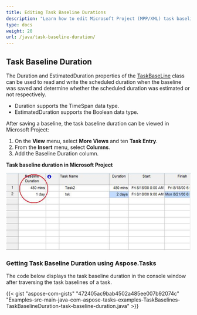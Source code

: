 ```yaml
---
title: Editing Task Baseline Durations
description: "Learn how to edit Microsoft Project (MPP/XML) task baseline durations using Aspose.Tasks for Java."
type: docs
weight: 20
url: /java/task-baseline-duration/
---
```


## **Task Baseline Duration**
The Duration and EstimatedDuration properties of the [TaskBaseLine](https://reference.aspose.com/tasks/java/com.aspose.tasks/TaskBaseLine) class can be used to read and write the scheduled duration when the baseline was saved and determine whether the scheduled duration was estimated or not respectively.

- Duration supports the TimeSpan data type.
- EstimatedDuration supports the Boolean data type.

After saving a baseline, the task baseline duration can be viewed in Microsoft Project:

1. On the **View** menu, select **More Views** and ten **Task Entry**.
2. From the **Insert** menu, select **Columns**.
3. Add the Baseline Duration column.

**Task baseline duration in Microsoft Project**

![compare task baselines in Microsoft Project](task-baseline-duration_1.png)

### **Getting Task Baseline Duration using Aspose.Tasks**
The code below displays the task baseline duration in the console window after traversing the task baselines of a task.

{{< gist "aspose-com-gists" "472405ac9bab4502a485ee007b92074c" "Examples-src-main-java-com-aspose-tasks-examples-TaskBaselines-TaskBaselineDuration-task-baseline-duration.java" >}}
